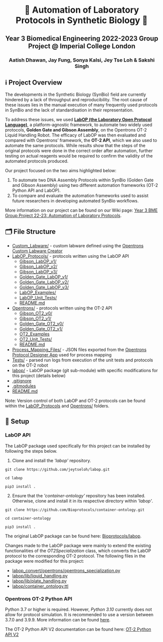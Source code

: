 <h1 align="center">
  🧬 Automation of Laboratory Protocols in Synthetic Biology 🧬
</h1>
<h2 align="center">
  Year 3 Biomedical Engineering 2022-2023 Group Project @ Imperial College London
</h2>
<h3 align="center">
  Aatish Dhawan, Jay Fung, Sonya Kalsi, Jey Tse Loh & Sakshi Singh 
</h3>

## ℹ️ Project Overview
The developments in the Synthetic Biology (SynBio) field are currently hindered by a lack of throughput and reproducibility. The root cause of these issues lies in the manual execution of many frequently used protocols in SynBio and the lack of standardisation in their representation.

To address these issues, we used [**LabOP (the Laboratory Open Protocol Language)**](https://bioprotocols.github.io/labop/), a platform-agnostic framework, to automate two widely used protocols, **Golden Gate and Gibson Assembly**, on the Opentrons OT-2 Liquid Handling Robot. The efficacy of LabOP was then evaluated and compared with Opentrons’ framework, the **OT-2 API**, which we also used to automate the same protocols. While results show that the steps of the original protocols were done in the correct order after automation, further testing on actual reagents would be required to confirm the validity of the automated protocols produced.

Our project focused on the two aims highlighted below:
1.	To automate two DNA Assembly Protocols within SynBio (Golden Gate and Gibson Assembly) using two different automation frameworks (OT-2 Python API and LabOP).
2.	To compare and evaluate the automation frameworks used to assist future researchers in developing automated SynBio workflows.

More information on our project can be found on our Wiki page: [Year 3 BME Group Project 22-23: Automation of Laboratory Protocols](https://openwetware.org/wiki/Year_3_BME_Group_Project_22-23:_Automation_of_Laboratory_Protocols).

## 🗂 File Structure
- [Custom_Labware/](/Custom_Labware/) - custom labware defined using the [Opentrons Custom Labware Creator](https://labware.opentrons.com/create/)
- [LabOP_Protocols/](/LabOP_Protocols/) - protocols written using the LabOP API
  - [Gibson_LabOP_v1/](/LabOP_Protocols/Gibson_LabOP_v1/)
  - [Gibson_LabOP_v2/](/LabOP_Protocols/Gibson_LabOP_v2/)
  - [Gibson_LabOP_v3/](/LabOP_Protocols/Gibson_LabOP_v3/)
  - [Golden_Gate_LabOP_v1/](/LabOP_Protocols/Golden_Gate_LabOP_v1/)
  - [Golden_Gate_LabOP_v2/](/LabOP_Protocols/Golden_Gate_LabOP_v2/)
  - [Golden_Gate_LabOP_v3/](/LabOP_Protocols/Golden_Gate_LabOP_v3/)
  - [LabOP_Examples/](/LabOP_Protocols/LabOP_Examples/)
  - [LabOP_Unit_Tests/](/LabOP_Protocols/LabOP_Unit_Tests/)
  - [README.md](/LabOP_Protocols/README.md)
- [Opentrons/](/Opentrons/) - protocols written using the OT-2 API
  - [Gibson_OT2_v0/](/Opentrons/Gibson_OT2_v0/)
  - [Gibson_OT2_v1/](/Opentrons/Gibson_OT2_v1/)
  - [Golden_Gate_OT2_v0/](/Opentrons/Golden_Gate_OT2_v0/)
  - [Golden_Gate_OT2_v1/](/Opentrons/Golden_Gate_OT2_v1/)
  - [OT2_Examples](/Opentrons/OT2_Examples/)
  - [OT2_Unit_Tests/](/Opentrons/OT2_Unit_Tests/)
  - [README.md](/Opentrons/README.md)
- [Process_Mapping_Files/](/Process_Mapping_Files/) - JSON files exported from the [Opentrons Protocol Designer App](https://designer.opentrons.com/) used for process mapping
- [Tests/](/Tests/) - parsed run logs from execution of the unit tests and protocols on the OT-2 robot
- [labop/](https://github.com/jeytseloh/labop/tree/ceb607dec429ce8576aba8da9d3825fd7e147c23) - LabOP package (git sub-module) with specific modifications for this project (details below)
- [.gitignore](/.gitignore)
- [.gitmodules](/.gitmodules)
- [README.md](/README.md)

Note: Version control of both LabOP and OT-2 protocols can be found within the [LabOP_Protocols](/LabOP_Protocols/) and [Opentrons/](/Opentrons/) folders.

## 🚀 Setup
### LabOP API
The LabOP package used specifically for this project can be installed by following the steps below.
1.  Clone and install the *'labop'* repository.

```git clone https://github.com/jeytseloh/labop.git```

```cd labop ```

```pip3 install . ```

2. Ensure that the *'container-ontology'* repository has been installed. Otherwise, clone and install it in its respective directory within *'labop'*.

```git clone https://github.com/Bioprotocols/container-ontology.git```

```cd container-ontology```

```pip3 install .```

The original LabOP package can be found here: [Bioprotocols/labop](https://github.com/Bioprotocols/labop).

Changes made to the LabOP package were mainly to extend the existing functionalities of the *OT2Specialization* class, which converts the LabOP protocol to the corresponding OT-2 protocol. The following files in the package were modified for this project:
- [labop_convert/opentrons/opentrons_specialization.py](https://github.com/jeytseloh/labop/blob/ceb607dec429ce8576aba8da9d3825fd7e147c23/labop_convert/opentrons/opentrons_specialization.py)
- [labop/lib/liquid_handling.py](https://github.com/jeytseloh/labop/blob/ceb607dec429ce8576aba8da9d3825fd7e147c23/labop/lib/liquid_handling.py)
- [labop/lib/plate_handling.py](https://github.com/jeytseloh/labop/blob/ceb607dec429ce8576aba8da9d3825fd7e147c23/labop/lib/plate_handling.py)
- [labop/container_ontology.ttl](https://github.com/jeytseloh/labop/blob/ceb607dec429ce8576aba8da9d3825fd7e147c23/labop/container-ontology.ttl)

### Opentrons OT-2 Python API
Python 3.7 or higher is required. However, *Python 3.10* currently does not allow for protocol simulation. It is recommended to use a version between 3.7.0 and 3.9.9. More information can be found [here](https://support.opentrons.com/s/article/Simulating-OT-2-protocols-on-your-computer?).

The OT-2 Python API V2 documentation can be found here: [OT-2 Python API V2](https://docs.opentrons.com/v2/)
